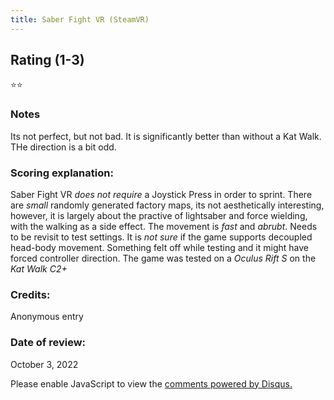 ```yaml
---
title: Saber Fight VR (SteamVR)
---
```


## Rating (1-3)
⭐⭐

### Notes
Its not perfect, but not bad. It is significantly better than without a Kat Walk. THe direction is a bit odd.

### Scoring explanation:
Saber Fight VR *does not require* a Joystick Press in order to sprint.
There are *small* randomly generated factory maps, its not aesthetically interesting, however, it is largely about the practive of lightsaber and force wielding, with the walking as a side effect.
The movement is *fast* and *abrubt*. Needs to be revisit to test settings.
It is *not sure* if the game supports decoupled head-body movement. Something felt off while testing and it might have forced controller direction.
The game was tested on a *Oculus Rift S* on the *Kat Walk C2+*

### Credits:
Anonymous entry

### Date of review:
October 3, 2022

<div id="disqus_thread"></div>
<script>
    /**
    *  RECOMMENDED CONFIGURATION VARIABLES: EDIT AND UNCOMMENT THE SECTION BELOW TO INSERT DYNAMIC VALUES FROM YOUR PLATFORM OR CMS.
    *  LEARN WHY DEFINING THESE VARIABLES IS IMPORTANT: https://disqus.com/admin/universalcode/#configuration-variables    */
    /*
    var disqus_config = function () {
    this.page.url = PAGE_URL;  // Replace PAGE_URL with your page's canonical URL variable
    this.page.identifier = PAGE_IDENTIFIER; // Replace PAGE_IDENTIFIER with your page's unique identifier variable
    };
    */
    (function() { // DON'T EDIT BELOW THIS LINE
    var d = document, s = d.createElement('script');
    s.src = 'https://EXAMPLE.disqus.com/embed.js';
    s.setAttribute('data-timestamp', +new Date());
    (d.head || d.body).appendChild(s);
    })();
</script>
<noscript>Please enable JavaScript to view the <a href="https://disqus.com/?ref_noscript">comments powered by Disqus.</a></noscript>
